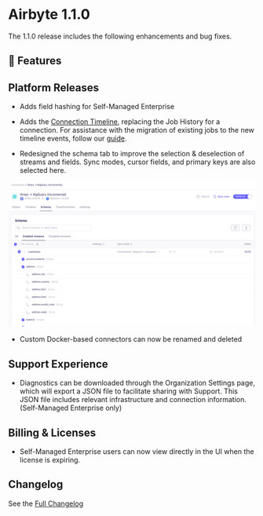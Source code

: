 # Airbyte 1.1.0

The 1.1.0 release includes the following enhancements and bug fixes.

## 🚀 Features

## Platform Releases
- Adds field hashing for Self-Managed Enterprise
- Adds the [Connection Timeline](../../cloud/managing-airbyte-cloud/review-connection-timeline), replacing the Job History for a connection. For assistance with the migration of existing jobs to the new timeline events, follow our [guide](https://github.com/airbytehq/airbyte/discussions/46319). 

- Redesigned the schema tab to improve the selection & deselection of streams and fields. Sync modes, cursor fields, and primary keys are also selected here.

![Schema Tab](./assets/new-schema-tab.png)

- Custom Docker-based connectors can now be renamed and deleted 

## Support Experience
- Diagnostics can be downloaded through the Organization Settings page, which will export a JSON file to facilitate sharing with Support. This JSON file includes relevant infrastructure and connection information.  (Self-Managed Enterprise only) 

## Billing & Licenses
- Self-Managed Enterprise users can now view directly in the UI when the license is expiring.

## Changelog
See the [Full Changelog](https://github.com/airbytehq/airbyte/releases)